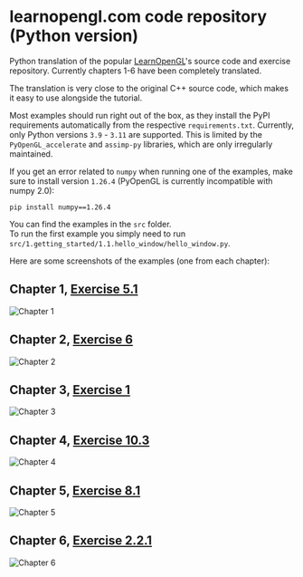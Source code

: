 # learnopengl.com code repository (Python version)
Python translation of the popular [LearnOpenGL](https://learnopengl.com)'s source code and exercise repository.
Currently chapters 1-6 have been completely translated.

The translation is very close to the original C++ source code, which makes it easy to use alongside the tutorial.

Most examples should run right out of the box, as they install the PyPI requirements automatically from the respective `requirements.txt`.
Currently, only Python versions `3.9` - `3.11` are supported. This is limited by the `PyOpenGL_accelerate` and `assimp-py` libraries, which are only irregularly maintained. 

If you get an error related to `numpy` when running one of the examples, make sure to install version `1.26.4` (PyOpenGL is currently incompatible with numpy 2.0):
```
pip install numpy==1.26.4
```

You can find the examples in the `src` folder.  
To run the first example you simply need to run `src/1.getting_started/1.1.hello_window/hello_window.py`.

Here are some screenshots of the examples (one from each chapter):  
## Chapter 1, [Exercise 5.1](https://github.com/Zuzu-Typ/LearnOpenGL-Python/tree/master/src/1.getting_started/5.1.transformations)
![Chapter 1](screenshots/1.5.1.png)
## Chapter 2, [Exercise 6](https://github.com/Zuzu-Typ/LearnOpenGL-Python/tree/master/src/2.lighting/6.multiple_lights)
![Chapter 2](screenshots/2.6.png)
## Chapter 3, [Exercise 1](https://github.com/Zuzu-Typ/LearnOpenGL-Python/tree/master/src/3.model_loading/1.model_loading)
![Chapter 3](screenshots/3.1.png)
## Chapter 4, [Exercise 10.3](https://github.com/Zuzu-Typ/LearnOpenGL-Python/tree/master/src/4.advanced_opengl/10.3.asteroids_instanced)
![Chapter 4](screenshots/4.10.3.png)
## Chapter 5, [Exercise 8.1](https://github.com/Zuzu-Typ/LearnOpenGL-Python/tree/master/src/5.advanced_lighting/8.1.deferred_shading)
![Chapter 5](screenshots/5.8.1.png)
## Chapter 6, [Exercise 2.2.1](https://github.com/Zuzu-Typ/LearnOpenGL-Python/tree/master/src/6.pbr/2.2.1.ibl_specular)
![Chapter 6](screenshots/6.2.2.1.png)
